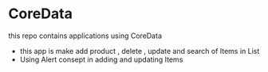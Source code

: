 # CoreData
this repo contains applications using CoreData
- this app is make add product , delete , update and search of Items in List 
- Using Alert consept in adding and updating Items


